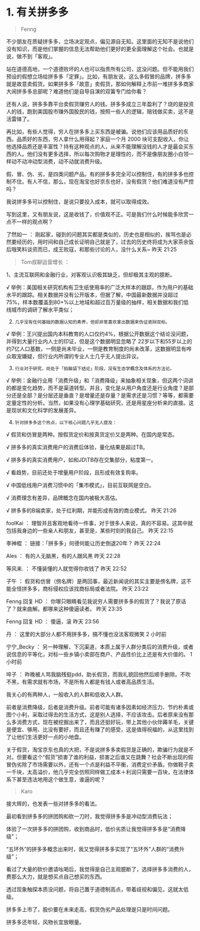 # 1. 有关拼多多
> Fenng

不少朋友在质疑拼多多，立场决定观点，偏见源自无知。这里面的无知不是说他们没有知识，而是他们掌握的信息无法帮助他们更好的更全面理解这个社会。也就是说，做不到「客观」。

站在道德高地，一个道德败坏的人也可以指责所有公司，这没问题。但不能用我们预设的假想立场给拼多多「定罪」。比如，有朋友说，这么多假冒的品牌，拼多多就是故意卖假货。如果拼多多「故意」卖假货，那如何解释上市前一堆拼多多商家大闹拼多多总部呢？难道他们是自导自演的双簧专门给你看？

还有人说，拼多多靠平台卖假货赚穷人的钱。拼多多成立三年盈利了？烧的是投资人的钱，跑到美国股市赚外国股民的钱，按照一些人的逻辑，赔钱做买卖，这不是活雷锋了。

再比如，有些人觉得，穷人在拼多多上买东西是被骗。说他们应该用品质好的东西。品质好的东西，穷人拿什么用得起？家庭一个月 2000 块可支配收入，你让他选择品质还是丰富性？持有这种观点的人，从来不能理解没钱的人才是最会买东西的人。他们没有更多选择，所以每次购物才是理性的，而不是像朋友圈小白领一样动不动冲动型消费，动不动就消费升级。

假、冒、伪、劣，是四类问题产品。有的拼多多完全可以控制住，有的拼多多也控制不住。有人不信，那么，现在淘宝也好京东也好，没有假货？他们难道没有严控吗？

我说拼多多可以控制住，是说只要投入成本，就可以取得成效。

写到这里，又有朋友说，这是收钱了，价值观不正。可是我们什么时候能多欣赏一点不一样的观点啊？

了然如一 ：  刚起家，碰到的问题其实都是类似的，历史也是相似的，挨骂也是必然要经历的，用时间和自己成长证明自己就是了，过去的历史终将成为大家茶余饭后哦笑料谈资而已，成王败寇，和那些讨论的人，没什么关系~ 昨天 21:25

> Tom叔聊运营增长 ： 

1、主流互联网和金融行业，对客观认识极其缺乏，但却极其主观的臆断。
 
√ 举例：美国相关研究机构有卫生纸使用率的广泛大样本的跟踪，作为用户的基础水平的跟踪。相关数据并没有公开版本，但据了解，中国最新数据并没超过75%，样本数覆盖到80+%以上地域和超过百万量级的抽样，相关数据和我们低线城市的调研了解水平类似； 
 
2.     几乎没有任何基础的数据认知的素养，但却非常喜欢拿出数据来伪证诡辩双标。
 
√ 举例：王兴提出国内本科教育的人口仅约4%，根据公开数据这个结论没问题，并得到大量行业内人士的印证，但是这个数据明显忽略了 22岁以下和55岁以上的约7亿人口基数，一侧是尚未毕业，一侧是教育制度的尚未改革，这数据明显有哗众取宠嫌疑，但行业内所谓的专业人士几乎无人提出异议。
 
 
3.     行业对于研究，尚处于「拍脑袋下结论」阶段，没有生态学概念及体系的方法论。
 
√ 举例：金融行业用「消费升级」和「消费降级」来抽象相关现象，但这两个词讲的都是变化趋势，而不是渠道转型。并且，变化是从用户角度还是行业角度？是部分还是全部？是分层还是垂直？是增量还是存量？是需求还是习惯？等等，都需要定量定性的分析。当然，如果没有心理学基础研究，还是用星座分析来的直接。这是现状和文化科学的发展差异。
 
 
4.     针对拼多多这个热点，以下核心问题几乎无人提及：
 
√ 假货和仿冒是两种。按假货定价和按真货定价又是两种。在国内是常态。

√ 拼多多的真实消费用户的消费后体验，量化结果是超过TB。

√ 拼多多的真实消费用户，如和JD\TB存在交集部分，粘度第一。

√ 看趋势，目前还处于增量用户阶段，且形成有效复购率。

√ 中国低线用户消费习惯中的「集市模式」，目前互联网是空白。

√ 消费理念有差异，品牌概念在国内被极大高估。

√ 拼多多的B端卖家，处于红利期，并能形成有效的商业模式。 昨天 21:26

foolKai ：  理智并且客观地看待一件事，对于很多人来说，真的不容易。这其中就包括我身边的一些亲人和朋友，甚至是，某些时刻的我自己。 昨天 22:15

李神棍 ：  链接：「拼多多」何德何能让历史倒退20年？ 昨天 22:24

Ales ：  有的人无脑黑，有的人跟风黑 昨天 22:28

等风来. ：  不懂装懂的人就觉得你收钱了 昨天 22:52

子午 ：  假货和仿冒（傍名牌）是两回事，最近新闻说的其实主要是傍名牌，这不能全怪拼多多，商标侵权应该找商标局或者法院。 昨天 23:22

Fenng 回复 HD ：  你哪只眼睛看见我说穷人需要拼多多的假货了？我说了原话了？就来曲解。都哪来这种傻逼读者。 昨天 23:35

Fenng 回复 HD ：  傻逼，滚 昨天 23:56

丹 ：  这里的大部分人都不用拼多多，搞不懂也没法客观微笑 2 小时前

宁宁_Becky ：  另一种理解，下沉渠道，本质上属于人群分类后的消费升级，或者说信息的平等化，对标一些乡镇小卖部在商户、产品性价比上还是有大价值的。 1 小时前

啐子 ：  昨晚被人骂我脑残挺pdd，助长假货，而我礼貌回他然后顺手删除。不吹不黑，有需求就有市场，不是所有人都是有钱人或者高品质生活。

我关心的有两种人，一般收入的人群和低收入人群。

前者是消费降级，后者是消费升级。前者可能有诸多因素如经济压力、节约朴素或图个小利，采取过得去的生活方式，这是别人选择，不应该攻击。后者原来没有那么多消费方式，现在被挖掘出来了，而且还挺好玩，带上其他小伙伴薅羊毛，关键是便宜、够用、比没有要好，而且还有赚了的感受，这是值得祝福的，从这里找到了让他们生活更好一点的小地盘。

关于假货，淘宝京东也真的大把，不是说拼多多卖假货是正确的，欺骗行为就是不对。但要看这个“假货”损害了谁的利益，损害之后谁又在跳舞？社会不断出现的假冒伪劣除了市场需要以外，还有一个点是利益不平衡，消费定价矛盾。你做鞋子卖一千块，太高溢价，他几乎完全仿照同样做工成本＋利润只需要一百块，在法律体系下甚至违法地用这个做生意，谁逼的呢？

> Karo

接大辉的，也发表一些对拼多多的看法。

最初看到拼多多的拼团购和砍一刀时，我觉得拼多多是冲动型消费玩法；

体验了一次拼多多的拼团购，收到商品时，低价劣质让我觉得拼多多是“消费降级”；

“五环外”的拼多多概念出来时，我又觉得拼多多实现了“五环外”人群的“消费升级”；

看过了大量的砍价邀请吆喝后，我觉得是自己主观臆断了，选择拼多多消费的人，费那么大力，就是想买点自己想买的东西。

透过现象触探本质没问题，将自己置于道德制高点，带着歧视和偏见，这就太低级。

拼多多上市了，股价要在未来走高，假货伪劣产品处理是只是时间问题。

拼多多还年轻，风物长宜放眼量。